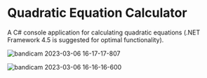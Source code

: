 # Quadratic Equation Calculator
A C# console application for calculating quadratic equations (.NET Framework 4.5 is suggested for optimal functionality).


![bandicam 2023-03-06 16-17-17-807](https://user-images.githubusercontent.com/71328992/223115357-35a72cd9-7b19-4606-9461-7d58753cf792.png)

![bandicam 2023-03-06 16-16-16-600](https://user-images.githubusercontent.com/71328992/223115343-7e0dc5c4-da3d-4231-a5eb-c1fe0a100bc3.png)
